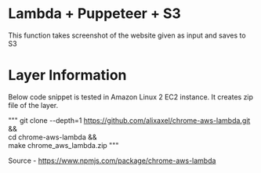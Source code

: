 # Lambda + Puppeteer + S3
This function takes screenshot of the website given as input and saves to S3

# Layer Information
Below code snippet is tested in Amazon Linux 2 EC2 instance. 
It creates zip file of the layer. 

"""
git clone --depth=1 https://github.com/alixaxel/chrome-aws-lambda.git && \
cd chrome-aws-lambda && \
make chrome_aws_lambda.zip
"""

Source - https://www.npmjs.com/package/chrome-aws-lambda
